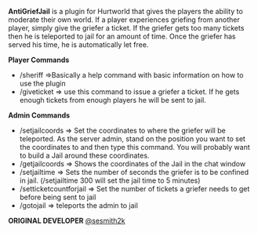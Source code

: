 **AntiGriefJail** is a plugin for Hurtworld that gives the players the ability to moderate their own world. If a player experiences griefing from another player, simply give the griefer a ticket. If the griefer gets too many tickets then he is teleported to jail for an amount of time. Once the griefer has served his time, he is automatically let free.

**Player Commands**


* /sheriff  =>Basically a help command with basic information on how to use the plugin
* /giveticket => use this command to issue a griefer a ticket. If he gets enough tickets from enough players he will be sent to jail.


**Admin Commands**


* /setjailcoords => Set the coordinates to where the griefer will be teleported. As the server admin, stand on the position you want to set the coordinates to and then type this command. You will probably want to build a Jail around these coordinates.
* /getjailcoords => Shows the coordinates of the Jail in the chat window
* /setjailtime => Sets the number of seconds the griefer is to be confined in jail. (/setjailtime 300 will set the jail time to 5 minutes)
* /setticketcountforjail => Set the number of tickets a griefer needs to get before being sent to jail
* /gotojail => teleports the admin to jail


**ORIGINAL DEVELOPER**
[@sesmith2k](http://oxidemod.org/members/91888/)